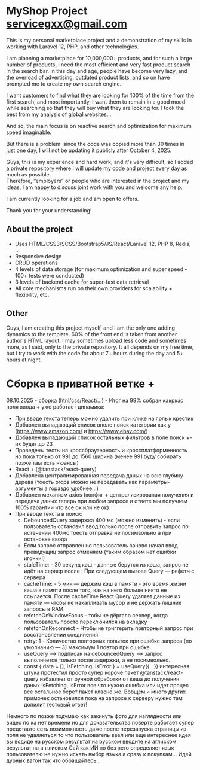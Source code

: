 # MyShop Project servicegxx@gmail.com

This is my personal marketplace project and a demonstration of my skills in working with Laravel 12, PHP, and other technologies.

I am planning a marketplace for 10,000,000+ products, and for such a large number of products, I need the most efficient and very fast product search in the search bar.
In this day and age, people have become very lazy, and the overload of advertising, outdated product lists, and so on have prompted me to create my own search engine.

I want customers to find what they are looking for 100% of the time from the first search, and most importantly, I want them to remain in a good mood while searching so that they will buy what they are looking for.
I took the best from my analysis of global websites...

And so, the main focus is on reactive search and optimization for maximum speed imaginable.

But there is a problem: since the code was copied more than 30 times in just one day, I will not be updating it publicly after October 4, 2025.

Guys, this is my experience and hard work, and it's very difficult, so I added a private repository where I will update my code and project every day as much as possible.  
Therefore, “employers” or people who are interested in the project and my ideas, I am happy to discuss joint work with you and welcome any help.

 I am currently looking for a job and am open to offers.

Thank you for your understanding!


## About the project
- Uses HTML/CSS3/SCSS/Bootstrap5/JS/React/Laravel 12, PHP 8, Redis, ...
- Responsive design
- CRUD operations
- 4 levels of data storage (for maximum optimization and super speed - 100+ tests were conducted)
- 3 levels of backend cache for super-fast data retrieval
- All core mechanisms run  on their own providers for scalability + flexibility, etc.
## Other

Guys, I am creating this project myself, and I am the only one adding dynamics to the template. 60% of the front end is taken from another author's HTML layout.
I may sometimes upload less code and sometimes more, as I said, only to the private repository. 
It all depends on my free time, but I try to work with the code for about 7+ hours during the day and 5+ hours at night. 

# Сборка в приватной ветке +

08.10.2025 - сборка (htnl/css/React/...) - Итог на 99% собран какркас поля ввода + уже работает динамика:
- При вводе текста теперь можно удалить при клике на ярлык крестик 
- Добавлен выпадающий список вполе поиск категории как у (https://www.amazon.com/ и https://www.ebay.com/) 
- Добавлен выпадающий список остальных фильтров в поле поиск +- их будет до 23 
- Проведены тесты на кроссбраузерность и кроссплатформенность но пока только от 991 до 1560 ширина (менее 991 буду собирать позже там есть нюансы) 
- React + (@tanstack/react-query)
- Добавлена централизированная передача даных на всю глубину дерева (тоесть props можно не передавать как параметры-аргументы а гораздо удобнее...)
- Добавлен механизм axios (конфиг + централизированая получения и передача даных теперь при любом запросе и ответе мы получаем 100% гарантии что все ок или не ок)
- При вводе текста в поиск:
    - DebouncedQuery задержка 400 мс (можно изменить) - если ползователь остановил ввод только после отправить запрос по истечении 400мс тоесть отправка не посимвольно а при остановке ввода
    - Если запрос отправлен но пользователь заново начал ввод превидущиц запрос отменяем (таким образом нет ошибки игонки!)
    - staleTime: - 30 секунд кэш - данные берутся из кэша, запрос не идёт на сервер после : При следующем вызове Query — рефетч с сервера
    - cacheTime: - 5 мин — держим кэш в памяти - это время жизни кэша в памяти после того, как на него больше никто не ссылается. После cacheTime React Query удаляет данные из памяти — чтобы не накапливать мусор и не           держать лишние запросы в RAM.
    - refetchOnWindowFocus - тобы не дёргало сервер, когда пользователь просто переключился на вкладку
    - refetchOnReconnect - Чтобы не триггерить повторный запрос при восстановлении соединения
    - retry: 1 - Количество повторных попыток при ошибке запроса (по умолчанию — 3) максимум 1 повтор при ошибке
    -  useQuery --> подписан на debouncedQuery --> запрос выполняется только после задержки, а не посимвольно. 
    - const { data = [], isFetching, isError } = useQuery({...}) интересная штука протестил просто супер 
    короче пакет @tanstack/react-query избавляет от ручной обработки от кеша до получения даных  isFetching, isError все что нужно 
    ошибка или идет процес все остальное берет пакет класно же.
Вобщем и много других примочек остановился пока на запросе к серверу нужно там допилит тестовый ответ!
    
Немного по позже подумаю как закинуть фото для наглядности или видео по ка нет времени но для доказательства 
поверте работает супер представте есть возиможность даже после перезапуска страницы из поля не удаляеться то что пользователь ввел
или еще интереснее идея вы водиде на русском результат на русском вводите на аглиском результат на англиском 
Сай как ИИ но без него определяет язык пользователю не нужно искать выбор языка а сразу к покупкам... 
Идей дурных вагон так что обращайтесь...





